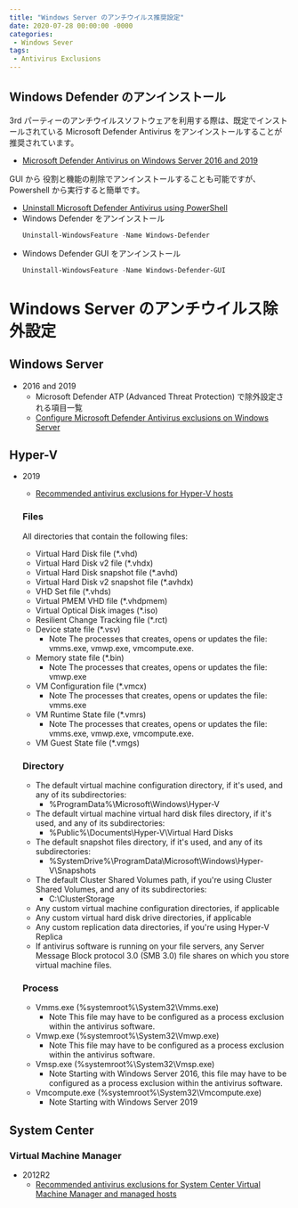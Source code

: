 ```yaml
---
title: "Windows Server のアンチウイルス推奨設定"
date: 2020-07-28 00:00:00 -0000
categories: 
 - Windows Sever
tags: 
 - Antivirus Exclusions
---
```


## Windows Defender のアンインストール
3rd パーティーのアンチウイルスソフトウェアを利用する際は、既定でインストールされている Microsoft Defender Antivirus をアンインストールすることが推奨されています。
+ [Microsoft Defender Antivirus on Windows Server 2016 and 2019](https://docs.microsoft.com/en-us/windows/security/threat-protection/microsoft-defender-antivirus/microsoft-defender-antivirus-on-windows-server-2016#need-to-uninstall-microsoft-defender-antivirus)

GUI から 役割と機能の削除でアンインストールすることも可能ですが、Powershell から実行すると簡単です。
+ [Uninstall Microsoft Defender Antivirus using PowerShell](https://docs.microsoft.com/en-us/windows/security/threat-protection/microsoft-defender-antivirus/microsoft-defender-antivirus-on-windows-server-2016#uninstall-microsoft-defender-antivirus-using-powershell)
+ Windows Defender をアンインストール
    ```powershell
    Uninstall-WindowsFeature -Name Windows-Defender
    ```
+ Windows Defender GUI をアンインストール
    ```powershell
    Uninstall-WindowsFeature -Name Windows-Defender-GUI
    ```

# Windows Server のアンチウイルス除外設定
## Windows Server
+ 2016 and 2019 
    + Microsoft Defender ATP (Advanced Threat Protection) で除外設定される項目一覧
    + [Configure Microsoft Defender Antivirus exclusions on Windows Server](https://docs.microsoft.com/en-us/windows/security/threat-protection/microsoft-defender-antivirus/configure-server-exclusions-microsoft-defender-antivirus)

## Hyper-V
+ 2019
    + [Recommended antivirus exclusions for Hyper-V hosts](https://support.microsoft.com/en-gb/help/3105657/recommended-antivirus-exclusions-for-hyper-v-hosts)

    ### Files
    All directories that contain the following files:

    + Virtual Hard Disk file (*.vhd)
    + Virtual Hard Disk v2 file (*.vhdx)
    + Virtual Hard Disk snapshot file (*.avhd)
    + Virtual Hard Disk v2 snapshot file (*.avhdx)
    + VHD Set file (*.vhds)
    + Virtual PMEM VHD file (*.vhdpmem)
    + Virtual Optical Disk images (*.iso)
    + Resilient Change Tracking file (*.rct)
    + Device state file (*.vsv)
        + Note The processes that creates, opens or updates the file: vmms.exe, vmwp.exe, vmcompute.exe.
    + Memory state file (*.bin)
        + Note The processes that creates, opens or updates the file: vmwp.exe
    + VM Configuration file (*.vmcx)
        + Note The processes that creates, opens or updates the file: vmms.exe
    + VM Runtime State file (*.vmrs)
        + Note The processes that creates, opens or updates the file: vmms.exe, vmwp.exe, vmcompute.exe.
    + VM Guest State file (*.vmgs)

    ### Directory
    + The default virtual machine configuration directory, if it's used, and any of its subdirectories: 
        + %ProgramData%\Microsoft\Windows\Hyper-V
    + The default virtual machine virtual hard disk files directory, if it's used, and any of its subdirectories: 
        + %Public%\Documents\Hyper-V\Virtual Hard Disks
    + The default snapshot files directory, if it's used, and any of its subdirectories: 
        + %SystemDrive%\ProgramData\Microsoft\Windows\Hyper-V\Snapshots
    + The default Cluster Shared Volumes path, if you're using Cluster Shared Volumes, and any of its subdirectories:
        + C:\ClusterStorage
    + Any custom virtual machine configuration directories, if applicable
    + Any custom virtual hard disk drive directories, if applicable
    + Any custom replication data directories, if you're using Hyper-V Replica
    + If antivirus software is running on your file servers, any Server Message Block protocol 3.0 (SMB 3.0) file shares on which you store virtual machine files.

    ### Process
    + Vmms.exe (%systemroot%\System32\Vmms.exe)
        + Note This file may have to be configured as a process exclusion within the antivirus software.
    + Vmwp.exe (%systemroot%\System32\Vmwp.exe)
        + Note This file may have to be configured as a process exclusion within the antivirus software.
    + Vmsp.exe (%systemroot%\System32\Vmsp.exe)
        + Note Starting with Windows Server 2016, this file may have to be configured as a process exclusion within the antivirus software.
    + Vmcompute.exe (%systemroot%\System32\Vmcompute.exe)
        + Note Starting with Windows Server 2019

## System Center
   ### Virtual Machine Manager
   + 2012R2
       + [Recommended antivirus exclusions for System Center Virtual Machine Manager and managed hosts](https://support.microsoft.com/en-us/help/3119208/recommended-antivirus-exclusions-for-system-center-virtual-machine-man)

